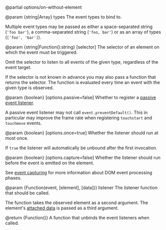 @partial options/on-without-element

@param {string|Array<string>} types
  The event types to bind to.

  Multiple event types may be passed as either a space-separated string (`'foo bar'`), a comma-separated string (`'foo, bar'`)
  or as an array of types (`['foo', 'bar']`).

@param {string|Function():string} [selector]
  The selector of an element on which the event must be triggered.

  Omit the selector to listen to all events of the given type, regardless
  of the event target.

  If the selector is not known in advance you may also pass a function
  that returns the selector. The function is evaluated every time
  an event with the given type is observed.

@param {boolean} [options.passive=false]
  Whether to register a [passive event listener](https://developers.google.com/web/updates/2016/06/passive-event-listeners).

  A passive event listener may not call `event.preventDefault()`.
  This in particular may improve the frame rate when registering
  `touchstart` and `touchmove` events.

@param {boolean} [options.once=true]
  Whether the listener should run at most once.

  If `true` the listener will automatically be unbound
  after the first invocation.

@param {boolean} [options.capture=false]
  Whether the listener should run before the event is emitted on the element.

  See [event capturing](https://javascript.info/bubbling-and-capturing#capturing) for more information
  about DOM event processing phases.

@param {Function(event, [element], [data])} listener
  The listener function that should be called.

  The function takes the observed element as a second argument.
  The element's [attached data](/data) is passed as a third argument.

@return {Function()}
  A function that unbinds the event listeners when called.
